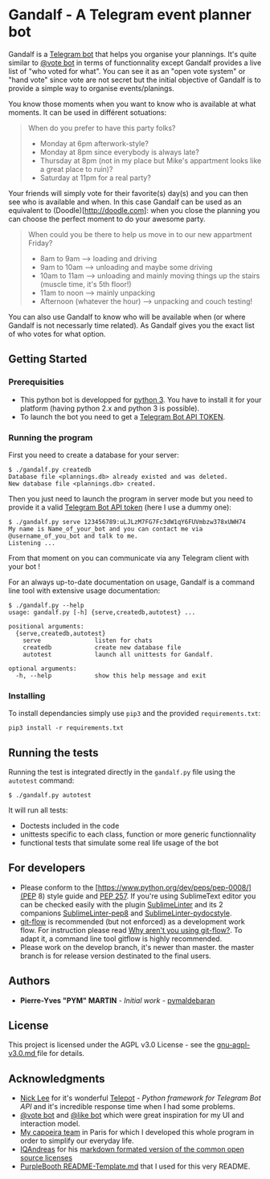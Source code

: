 # Gandalf - A Telegram event planner bot #

Gandalf is a [Telegram bot](https://telegram.org/blog/bot-revolution) that helps you organise your plannings. It's quite similar to [@vote bot](https://telegram.me/vote) in terms of functionnality except Gandalf provides a live list of "who voted for what". You can see it as an "open vote system" or "hand vote" since vote are not secret but the initial objective of Gandalf is to provide a simple way to organise events/planings.

You know those moments when you want to know who is available at what moments. It can be used in différent sotuations:

> When do you prefer to have this party folks?
> * Monday at 6pm afterwork-style?
> * Monday at 8pm since everybody is always late?
> * Thursday at 8pm (not in my place but Mike's appartment looks like a great place to ruin)?
> * Saturday at 11pm for a real party?

Your friends will simply vote for their favorite(s) day(s) and you can then see who is available and when. In this case Gandalf can be used as an equivalent to (Doodle)[http://doodle.com]: when you close the planning you can choose the perfect moment to do your awesome party.

> When could you be there to help us move in to our new appartment Friday?
> * 8am to 9am --> loading and driving
> * 9am to 10am --> unloading and maybe some driving
> * 10am to 11am --> unloading and mainly moving things up the stairs (muscle time, it's 5th floor!)
> * 11am to noon --> mainly unpacking
> * Afternoon (whatever the hour) --> unpacking and couch testing!

You can also use Gandalf to know who will be available when (or where Gandalf is not necessarly time related). As Gandalf gives you the exact list of who votes for what option.

<!-- TODO add some screenshots here -->

<!-- ## Recent changes ## -->

## Getting Started ##

### Prerequisities ###

* This python bot is developped for [python 3](https://www.python.org/download/releases/3.0/). You have to install it for your platform (having python 2.x and python 3 is possible).
* To launch the bot you need to get a [Telegram Bot API TOKEN](https://core.telegram.org/bots#3-how-do-i-create-a-bot).

### Running the program ###

First you need to create a database for your server:

```shell
$ ./gandalf.py createdb
Database file <plannings.db> already existed and was deleted.
New database file <plannings.db> created.
```

Then you just need to launch the program in server mode but you need to provide it a valid [Telegram Bot API token](https://core.telegram.org/bots#3-how-do-i-create-a-bot) (here I use a dummy one):

```shell
$ ./gandalf.py serve 123456789:uLJLzM7FG7Fc3dW1qY6FUVmbzw378xUWH74
My name is Name_of_your_bot and you can contact me via @username_of_you_bot and talk to me.
Listening ...
```

From that moment on you can communicate via any Telegram client with your bot !

For an always up-to-date documentation on usage, Gandalf is a command line tool with extensive usage documentation:

```shell
$ ./gandalf.py --help
usage: gandalf.py [-h] {serve,createdb,autotest} ...

positional arguments:
  {serve,createdb,autotest}
    serve               listen for chats
    createdb            create new database file
    autotest            launch all unittests for Gandalf.

optional arguments:
  -h, --help            show this help message and exit
```

### Installing ###

To install dependancies simply use `pip3` and the provided `requirements.txt`:

```shell
pip3 install -r requirements.txt
```

## Running the tests ##

Running the test is integrated directly in the `gandalf.py` file using the `autotest` command:

```shell
$ ./gandalf.py autotest
```

It will run all tests:

* Doctests included in the code
* unittests specific to each class, function or more generic functionnality
* functional tests that simulate some real life usage of the bot

## For developers ##

* Please conform to the [https://www.python.org/dev/peps/pep-0008/](PEP 8) style guide and [PEP 257](http://www.python.org/dev/peps/pep-0257/). If you're using SublimeText editor you can be checked easily with the plugin [SublimeLinter](http://www.sublimelinter.com/en/latest/) and its 2 companions [SublimeLinter-pep8](https://github.com/SublimeLinter/SublimeLinter-pep8) and [SublimeLinter-pydocstyle](https://github.com/SublimeLinter/SublimeLinter-pydocstyle).
* [git-flow](http://danielkummer.github.io/git-flow-cheatsheet/) is recommended (but not enforced) as a development work flow. For instruction please read [Why aren't you using git-flow?](http://jeffkreeftmeijer.com/2010/why-arent-you-using-git-flow/). To adapt it, a command line tool gitflow is highly recommended.
* Please work on the develop branch, it's newer than master. the master branch is for release version destinated to the final users.


## Authors ##

* **Pierre-Yves "PYM" MARTIN** - *Initial work* - [pymaldebaran](https://github.com/pymaldebaran)

## License ##

This project is licensed under the AGPL v3.0 License - see the [gnu-agpl-v3.0.md
](gnu-agpl-v3.0.md
) file for details.

## Acknowledgments ##

* [Nick Lee](https://github.com/nickoala) for it's wonderful [Telepot](https://github.com/nickoala/telepot) - _Python framework for Telegram Bot API_ and it's incredible response time when I had some problems.
* [@vote bot](https://telegram.me/vote) and [@like bot](https://telegram.me/like) which were great inspiration for my UI and interaction model.
* [My capoeira team](http://www.lacademia.fr) in Paris for which I developed this whole program in order to simplify our everyday life.
* [IQAndreas](https://github.com/IQAndreas) for his [markdown formated version of the common open source licenses](https://github.com/IQAndreas/markdown-licenses)
* [PurpleBooth README-Template.md](https://gist.github.com/PurpleBooth/109311bb0361f32d87a2) that I used for this very README.

